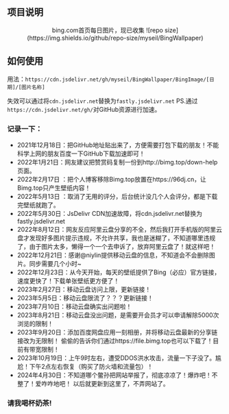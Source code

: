 ## 项目说明
<div align="center">
bing.com首页每日图片，现已收集  ![repo size](https://img.shields.io/github/repo-size/myseil/BingWallpaper)
</div>

## 如何使用

用法：`https://cdn.jsdelivr.net/gh/myseil/BingWallpaper/BingImage/[日期]/[图片名称]`

 失效可以通过将`cdn.jsdelivr.net`替换为`fastly.jsdelivr.net`
 PS.通过`https://cdn.jsdelivr.net/gh/`对GitHub资源进行加速。

### 记录一下：
 -  2021年12月18日：把GitHub地址贴出来了，方便需要打包下载的朋友！不能科学上网的朋友百度一下GitHub下载加速即可！
 -  2022年1月21日：网友建议把赞赏码复制一份到http://bimg.top/down-help页面。
 -  2022年2月17日 ：把个人博客移除Bimg.top放置在https://96dj.cn，让Bimg.top只产生壁纸内容！
 -  2022年5月13日 ：取消了无用的评分，后台统计没几个人会评分，都是下载完壁纸就跑了。
 -  2022年5月30日：JsDelivr CDN加速故障，将cdn.jsdelivr.net替换为 fastly.jsdelivr.net
 -  2022年8月12日：网友反应阿里云盘分享的不全，然后我打开手机版的阿里云盘才发现好多图片提示违规，不允许共享，我也是迷糊了，不知道哪里违规了，由于图片太多，懒得一个一个去申诉了，放弃阿里云盘了！就这样吧！
 -  2022年12月21日：感谢@niylin提供移动云盘的信息，不知道会不会删除图片。同步需要几个小时~
 -  2022年12月23日：从今天开始，每天的壁纸提供了Bing（必应）官方链接，速度更快了！下载单张壁纸更方便了！
 -  2023年2月27日：移动云盘访问上限，更新链接！
 -  2023年5月5日：移动云盘限流了？？？更新链接！
 -  2023年7月10日：移动云盘确实出问题啦！
 -  2023年8月21日：移动云盘没出问题，是需要开会员才可以申请解除5000次浏览的限制！
 -  2023年9月20日：添加百度网盘应用一刻相册，并将移动云盘最新的分享链接改为无限制！
 偷偷的告诉你们通过https://file.bimg.top也可以下载了！目前有带宽限制！
 -  2023年10月19日：上午9时左右，遭受DDOS洪水攻击，流量一下子没了。尴尬！下午2点左右恢复（购买了防火墙和流量包）！
 -  2024年4月30日：不知道哪个鳖孙把网站举报了，彻底凉凉了！爆炸吧！不整了！爱咋咋地吧！ 以后就更新到这里了，不弄网站了。

### 请我喝杯奶茶!


